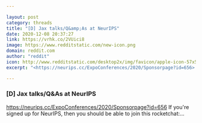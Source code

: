 ```yaml
---

layout: post
category: threads
title: "[D] Jax talks/Q&amp;As at NeurIPS"
date: 2020-12-08 20:37:27
link: https://vrhk.co/2VUici8
image: https://www.redditstatic.com/new-icon.png
domain: reddit.com
author: "reddit"
icon: http://www.redditstatic.com/desktop2x/img/favicon/apple-icon-57x57.png
excerpt: "<https://neurips.cc/ExpoConferences/2020/Sponsorpage?id=656> If you're signed up for NeurIPS, then you should be able to join this rocketchat:..."

---
```


### [D] Jax talks/Q&amp;As at NeurIPS

<https://neurips.cc/ExpoConferences/2020/Sponsorpage?id=656> If you're signed up for NeurIPS, then you should be able to join this rocketchat:...